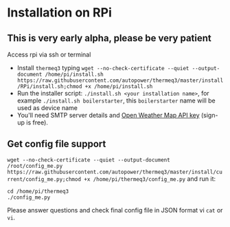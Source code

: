# Installation on RPi
## This is very early alpha, please be very patient
Access rpi via ssh or terminal
* Install `thermeq3` typing `wget --no-check-certificate --quiet --output-document /home/pi/install.sh https://raw.githubusercontent.com/autopower/thermeq3/master/install/RPi/install.sh;chmod +x /home/pi/install.sh`  
* Run the installer script: `./install.sh <your installation name>`, for example `./install.sh boilerstarter`, this `boilerstarter` name will be used as device name 
* You'll need SMTP server details and [Open Weather Map API key](http://openweathermap.org/appid) (sign-up is free).

## Get config file support
`wget --no-check-certificate --quiet --output-document /root/config_me.py https://raw.githubusercontent.com/autopower/thermeq3/master/install/current/config_me.py;chmod +x /home/pi/thermeq3/config_me.py`
and run it:
```
cd /home/pi/thermeq3
./config_me.py
```
Please answer questions and check final config file in JSON format vi `cat` or `vi`.
